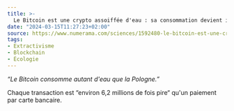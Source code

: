 ```yaml
---
title: >-
  Le Bitcoin est une crypto assoiffée d'eau : sa consommation devient inquiétante
date: "2024-03-15T11:27:23+02:00"
source: https://www.numerama.com/sciences/1592480-le-bitcoin-est-une-crypto-assoiffee-deau-sa-consommation-devient-inquietante.html
tags:
- Extractivisme
- Blockchain
- Écologie
---
```


*“Le Bitcoin consomme autant d'eau que la Pologne.”*

Chaque transaction est “environ 6,2 millions de fois pire“ qu'un paiement par carte bancaire.
